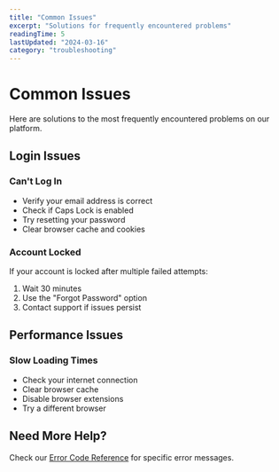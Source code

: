 ```yaml
---
title: "Common Issues"
excerpt: "Solutions for frequently encountered problems"
readingTime: 5
lastUpdated: "2024-03-16"
category: "troubleshooting"
---
```


# Common Issues

Here are solutions to the most frequently encountered problems on our platform.

## Login Issues

### Can't Log In
- Verify your email address is correct
- Check if Caps Lock is enabled
- Try resetting your password
- Clear browser cache and cookies

### Account Locked
If your account is locked after multiple failed attempts:
1. Wait 30 minutes
2. Use the "Forgot Password" option
3. Contact support if issues persist

## Performance Issues

### Slow Loading Times
- Check your internet connection
- Clear browser cache
- Disable browser extensions
- Try a different browser

## Need More Help?
Check our [Error Code Reference](/en/troubleshooting/error-codes) for specific error messages. 